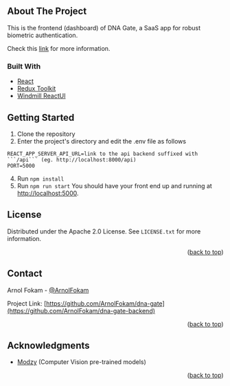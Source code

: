 ## About The Project
This is the frontend (dashboard) of DNA Gate, a SaaS app for robust biometric authentication. 

Check this [link](https://github.com/ArnolFokam/dna-gate) for more information.

### Built With

* [React](https://reactjs.org/)
* [Redux Toolkit](https://redux-toolkit.js.org/)
* [Windmill ReactUI](https://windmillui.com/react-ui/)


## Getting Started

1. Clone the repository
2. Enter the project's directory and edit the .env file as follows
```
REACT_APP_SERVER_API_URL=link to the api backend suffixed with ```/api``` (eg. http://localhost:8000/api)
PORT=5000
```
4. Run ```npm install```
5. Run ```npm run start```
You should have your front end up and running at [http://localhost:5000](http://localhost:5000).

## License

Distributed under the Apache 2.0 License. See `LICENSE.txt` for more information.

<p align="right">(<a href="#top">back to top</a>)</p>


## Contact

Arnol Fokam - [@ArnolFokam](https://twitter.com/arnolfokam)

Project Link: [https://github.com/ArnolFokam/dna-gate](https://github.com/ArnolFokam/dna-gate-backend)

<p align="right">(<a href="#top">back to top</a>)</p>

## Acknowledgments

* [Modzy](https://www.modzy.com/) (Computer Vision pre-trained models)

<p align="right">(<a href="#top">back to top</a>)</p>
